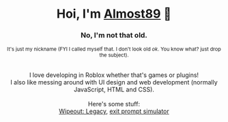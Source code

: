 <div align="center">

  # Hoi, I'm [Almost89](https://almost89.github.io) 👋
  ### No, I'm not that old.
  <sub>It's just my nickname (FYI I called myself that. I don't look old *ok*. You know what? just drop the subject).</sub>
  
  <br/>
  I love developing in Roblox whether that's games or plugins!<br/>
  I also like messing around with UI design and web development (normally JavaScript, HTML and CSS).<br/>
  <br/>
  Here's some stuff:<br/>
  <a href="https://www.roblox.com/games/8452582545/wo" target="_blank">Wipeout: Legacy</a>,
  <a href="https://www.roblox.com/games/10877886306/eps" target="_blank">exit prompt simulator</a>
  
</div>
